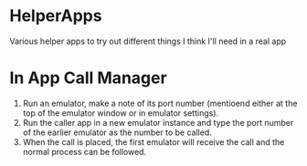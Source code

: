 # HelperApps
Various helper apps to try out different things I think I'll need in a real app


# In App Call Manager

1. Run an emulator, make a note of its port number (mentioend either at the top of the emulator window or in emulator settings).
2. Run the caller app in a new emulator instance and type the port number of the earlier emulator as the number to be called.
3. When the call is placed, the first emulator will receive the call and the normal process can be followed.
